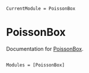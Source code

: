 ```@meta
CurrentModule = PoissonBox
```

# PoissonBox

Documentation for [PoissonBox](https://github.com/jw3126/PoissonBox.jl).

```@index
```

```@autodocs
Modules = [PoissonBox]
```
